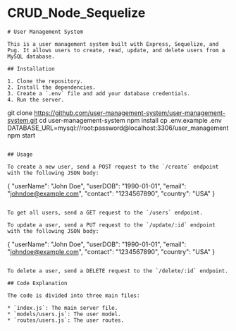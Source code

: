 # CRUD_Node_Sequelize

 ```
# User Management System

This is a user management system built with Express, Sequelize, and Pug. It allows users to create, read, update, and delete users from a MySQL database.

## Installation

1. Clone the repository.
2. Install the dependencies.
3. Create a `.env` file and add your database credentials.
4. Run the server.

```
git clone https://github.com/user-management-system/user-management-system.git
cd user-management-system
npm install
cp .env.example .env
DATABASE_URL=mysql://root:password@localhost:3306/user_management
npm start
```

## Usage

To create a new user, send a POST request to the `/create` endpoint with the following JSON body:

```
{
  "userName": "John Doe",
  "userDOB": "1990-01-01",
  "email": "johndoe@example.com",
  "contact": "1234567890",
  "country": "USA"
}
```

To get all users, send a GET request to the `/users` endpoint.

To update a user, send a PUT request to the `/update/:id` endpoint with the following JSON body:

```
{
  "userName": "John Doe",
  "userDOB": "1990-01-01",
  "email": "johndoe@example.com",
  "contact": "1234567890",
  "country": "USA"
}
```

To delete a user, send a DELETE request to the `/delete/:id` endpoint.

## Code Explanation

The code is divided into three main files:

* `index.js`: The main server file.
* `models/users.js`: The user model.
* `routes/users.js`: The user routes.

